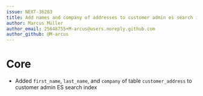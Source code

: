 ```yaml
---
issue: NEXT-36283
title: Add names and company of addresses to customer admin es search index
author: Marcus Müller
author_email: 25648755+M-arcus@users.noreply.github.com
author_github: @M-arcus
---
```

# Core
* Added `first_name`, `last_name`, and `company` of table `customer_address` to customer admin ES search index
